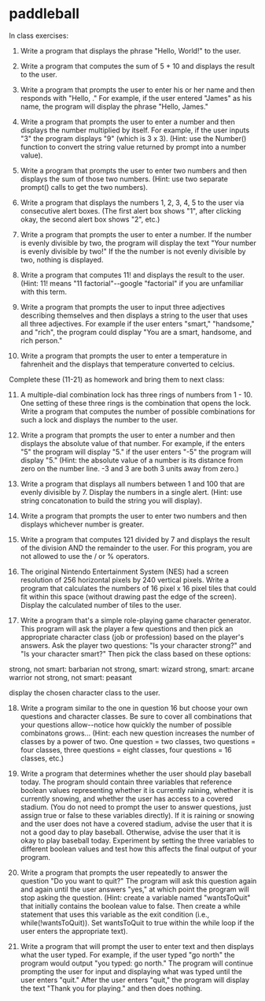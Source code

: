 # paddleball
In class exercises:
1. Write a program that displays the phrase "Hello, World!" to the user.

2. Write a program that computes the sum of 5 + 10 and displays the result to the user.

3. Write a program that prompts the user to enter his or her name and then responds with "Hello, <insert name here>." For example, if the user entered "James" as his name, the program
will display the phrase "Hello, James."

4. Write a program that prompts the user to enter a number and then displays the number multiplied by itself. For example, if the user inputs "3" the program displays "9" (which is 3 x 3). (Hint: use the Number() function to convert the string value returned by prompt into a number value). 

5. Write a program that prompts the user to enter two numbers and then displays the sum of those two numbers. (Hint: use two separate prompt() calls to get the two numbers).

6. Write a program that displays the numbers 1, 2, 3, 4, 5 to the user via consecutive alert boxes. (The first alert box shows "1", after clicking okay, the second alert box shows "2", etc.)

7. Write a program that prompts the user to enter a number. If the number is evenly divisible by two, the program will display the text "Your number is evenly divisible by two!" If the the number is not evenly divisible by two, nothing is displayed.

8. Write a program that computes 11! and displays the result to the user. (Hint: 11! means "11 factorial"--google "factorial" if you are unfamiliar with this term.

9. Write a program that prompts the user to input three adjectives describing themselves and then displays a string to the user that uses all three adjectives. For example if the user enters "smart," "handsome," and "rich", the program could display "You are a smart, handsome, and rich person."

10. Write a program that prompts the user to enter a temperature in fahrenheit and the displays that temperature converted to celcius.

Complete these (11-21) as homework and bring them to next class:

11. A multiple-dial combination lock has three rings of numbers from 1 - 10. One setting of these three rings is the combination that opens the lock. Write a program that computes the number of possible combinations for such a lock and displays the number to the user.

12. Write a program that prompts the user to enter a number and then displays the absolute value of that number. For example, if the enters "5" the program will display "5." if the user enters "-5" the program will display "5." (Hint: the absolute value of a number is its distance from zero on the number line. -3 and 3 are both 3 units away from zero.)

13. Write a program that displays all numbers between 1 and 100 that are evenly divisible by 7. Display the numbers in a single alert. (Hint: use string concatonation to build the string you will display).

14. Write a program that prompts the user to enter two numbers and then displays whichever number is greater.

15. Write a program that computes 121 divided by 7 and displays the result of the division AND the remainder to the user. For this program, you are not allowed to use the / or % operators.

16. The original Nintendo Entertainment System (NES) had a screen resolution of 256 horizontal pixels by 240 vertical pixels. Write a program that calculates the numbers of 16 pixel x 16 pixel tiles that could fit within this space (without drawing past the edge of the screen). Display the calculated number of tiles to the user. 

17. Write a program that's a simple role-playing game character generator. This program will ask the player a few questions and then pick an appropriate character class (job or profession) based on the player's answers. Ask the player two questions: "Is your character strong?" and "Is your character smart?" Then pick the class based on these options:

strong, not smart: barbarian
not strong, smart: wizard
strong, smart: arcane warrior
not strong, not smart: peasant

display the chosen character class to the user. 

18. Write a program similar to the one in question 16 but choose your own questions and character classes. Be sure to cover all combinations that your questions allow--notice how quickly the number of possible combinatons grows... (Hint: each new question increases the number of classes by a power of two. One question = two classes, two questions = four classes, three questions = eight classes, four questions = 16 classes, etc.)

19. Write a program that determines whether the user should play baseball today. The program should contain three variables that reference boolean values representing whether it is currently raining, whether it is currently snowing, and whether the user has access to a covered stadium. (You do not need to prompt the user to answer questions, just assign true or false to these variables directly). If it is raining or snowing and the user does not have a covered stadium, advise the user that it is not a good day to play baseball. Otherwise, advise the user that it is okay to play baseball today. Experiment by setting the three variables to different boolean values and test how this affects the final output of your program.

20. Write a program that prompts the user repeatedly to answer the question "Do you want to quit?" The program will ask this question again and again until the user answers "yes," at which point the program will stop asking the question. (Hint: create a variable named "wantsToQuit" that initially contains the boolean value to false. Then create a while statement that uses this variable as the exit condition (i.e., while(!wantsToQuit)). Set wantsToQuit to true within the while loop if the user enters the appropriate text).

21. Write a program that will prompt the user to enter text and then displays what the user typed. For example, if the user typed "go north" the program would output "you typed: go north." The program will continue prompting the user for input and displaying what was typed until the user enters "quit." After the user enters "quit," the program will display the text "Thank you for playing." and then does nothing. 
